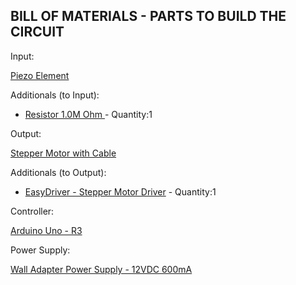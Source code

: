 BILL OF MATERIALS - PARTS TO BUILD THE CIRCUIT
----------------------------------------------
Input:

[Piezo Element](https://www.sparkfun.com/products/10293)

  
  Additionals (to Input):

  - [Resistor 1.0M Ohm ](https://www.sparkfun.com/products/11853) - Quantity:1

Output:

[Stepper Motor with Cable](https://www.sparkfun.com/products/9238)

  
  Additionals (to Output):

  
  - [EasyDriver - Stepper Motor Driver](https://www.sparkfun.com/products/12779) - Quantity:1

Controller:

[Arduino Uno - R3](https://www.sparkfun.com/products/11021)


Power Supply:

[Wall Adapter Power Supply - 12VDC 600mA](https://www.sparkfun.com/products/9442)



